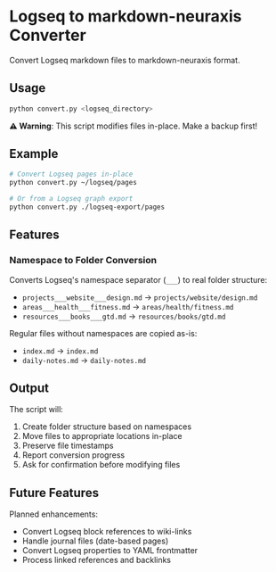 # Logseq to markdown-neuraxis Converter

Convert Logseq markdown files to markdown-neuraxis format.

## Usage

```bash
python convert.py <logseq_directory>
```

**⚠️ Warning**: This script modifies files in-place. Make a backup first!

## Example

```bash
# Convert Logseq pages in-place
python convert.py ~/logseq/pages

# Or from a Logseq graph export
python convert.py ./logseq-export/pages
```

## Features

### Namespace to Folder Conversion
Converts Logseq's namespace separator (`___`) to real folder structure:

- `projects___website___design.md` → `projects/website/design.md`
- `areas___health___fitness.md` → `areas/health/fitness.md`
- `resources___books___gtd.md` → `resources/books/gtd.md`

Regular files without namespaces are copied as-is:
- `index.md` → `index.md`
- `daily-notes.md` → `daily-notes.md`

## Output

The script will:
1. Create folder structure based on namespaces
2. Move files to appropriate locations in-place
3. Preserve file timestamps
4. Report conversion progress
5. Ask for confirmation before modifying files

## Future Features

Planned enhancements:
- Convert Logseq block references to wiki-links
- Handle journal files (date-based pages)
- Convert Logseq properties to YAML frontmatter
- Process linked references and backlinks
